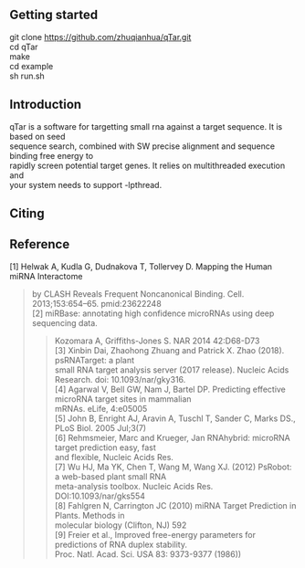 ## Getting started
  
git clone https://github.com/zhuqianhua/qTar.git <br>
cd qTar <br>
make<br>
cd example<br>
sh run.sh<br>
  
## Introduction

qTar is a software for targetting small rna against a target sequence. It is based on seed <br>
sequence search, combined with SW precise alignment and sequence binding free energy to <br>
rapidly screen potential target genes. It relies on multithreaded execution and <br>
your system needs to support -lpthread. <br>

## Citing


## Reference

[1] Helwak A, Kudla G, Dudnakova T, Tollervey D. Mapping the Human miRNA Interactome  <br>
>by CLASH Reveals Frequent Noncanonical Binding. Cell. 2013;153:654–65. pmid:23622248 <br>
[2] miRBase: annotating high confidence microRNAs using deep sequencing data. <br>
>>Kozomara A, Griffiths-Jones S. NAR 2014 42:D68-D73 <br>
[3] Xinbin Dai, Zhaohong Zhuang and Patrick X. Zhao (2018). psRNATarget: a plant  <br>
      small RNA target analysis server (2017 release). Nucleic Acids Research. doi: 10.1093/nar/gky316. <br>
[4] Agarwal V, Bell GW, Nam J, Bartel DP. Predicting effective microRNA target sites in mammalian  <br>
      mRNAs. eLife, 4:e05005 <br>
[5] John B, Enright AJ, Aravin A, Tuschl T, Sander C, Marks DS., PLoS Biol. 2005 Jul;3(7) <br>
[6] Rehmsmeier, Marc and Krueger, Jan RNAhybrid: microRNA target prediction easy, fast  <br>
      and flexible, Nucleic Acids Res. <br>
[7] Wu HJ, Ma YK, Chen T, Wang M, Wang XJ. (2012) PsRobot: a web-based plant small RNA  <br>
      meta-analysis toolbox. Nucleic Acids Res. DOI:10.1093/nar/gks554 <br>
[8] Fahlgren N, Carrington JC (2010) miRNA Target Prediction in Plants. Methods in  <br>
      molecular biology (Clifton, NJ) 592 <br>
[9] Freier et al., Improved free-energy parameters for predictions of RNA duplex stability.  <br>
      Proc. Natl. Acad. Sci. USA 83: 9373-9377 (1986)) <br>
